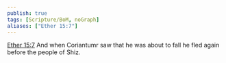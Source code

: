 ```yaml
---
publish: true
tags: [Scripture/BoM, noGraph]
aliases: ["Ether 15:7"]
---
```

[Ether 15:7](https://churchofjesuschrist.org/study/scriptures/bofm/ether/15?lang=eng&id=p7#p7) And when Coriantumr saw that he was about to fall he fled again before the people of Shiz.
